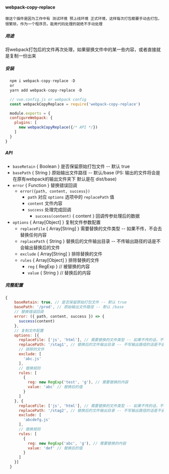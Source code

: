 ####  webpack-copy-replace

`做这个插件是因为工作中有 测试环境 预上线环境 正式环境，这样每次打包都要手动去打包，很繁琐，作为一个程序员，能用代码处理的就绝不手动处理`



##### 用途

将webpack打包后的文件再次处理，如果替换文件中的某一些内容，或者直接就是复制一份出来



##### 安装

```javascript
  npm i webpack-copy-replace -D
  or
  yarn add webpack-copy-replace -D
```

```javascript
  // vue.config.js or webpack config
  const webpackCopyReplace = require('webpack-copy-replace')

  module.exports = {
  configureWebpack: {
    plugins: [
      new webpackCopyReplace({/* API */})
    ]
  }
}
```

##### API

* `baseRetain` { Boolean } 是否保留原始打包文件 -- 默认 true
* `basePath` { String } 原始输出文件路径 -- 默认/base  (PS: 输出的文件将会是在原有webpack的输出文件夹下 默认是在 dist/base)
* `error` { Function } 替换错误回调
  * `error({path, content, success})`
    - `path` 对应 `options` 选项中的 `replacePath` 值
    - `content` 文件内容
    - `success` 处理完成回调
      - `success(content)` { content } 回调传参处理后的数据
* `options` { Array[Object] } 复制文件参数配置
  * `replaceFile` { Array[String] } 需要替换的文件类型 -- 如果不传，不会去替换任何内容
  * `replacePath` { String } 替换后的文件输出目录 -- 不传输出路径的话是不会输出替换后的文件
  * `exclude` { Array[String] } 排除替换的文件
  * `rules` { Array[Object] } 排除替换的文件
    - `reg` { RegExp } // 被替换的内容
    - `value` { String } // 替换后的内容


##### 完整配置
``` javaScript
{
    baseRetain: true, // 是否保留原始打包文件 -- 默认 true
    basePath: '/prod', // 原始输出文件路径 -- 默认 /base
    // 替换错误回调
    error: ({ path, content, success }) => {
      success(content)
    },
    // 复制文件配置
    options: [{
      replaceFile: ['js', 'html'], // 需要替换的文件类型 -- 如果不传的话，不会去替换任何内容
      replacePath: '/stag1', // 替换后的文件输出目录 -- 不写输出路径的话是不会输出替换后的文件
      // 排除的文件
      exclude: [
        'abc.js'
      ],
      // 替换规则
      rules: [
        {
          reg: new RegExp('test', 'g'), // 需要替换的内容
          value: 'abc' // 替换后的值
        }
      ]
    }, {
      replaceFile: ['js', 'html'], // 需要替换的文件类型 -- 如果不传的话，不会去替换任何内容
      replacePath: '/stag2', // 替换后的文件输出目录 -- 不写输出路径的话是不会输出替换后的文件// 排除的文件
      exclude: [
        'abcdefg.js'
      ],
      // 替换规则
      rules: [
        {
          reg: new RegExp('abc', 'g'), // 需要替换的内容
          value: 'def' // 替换后的值
        }
      ]
    }]
  }
```
